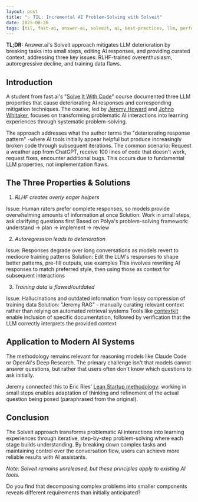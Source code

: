 ```yaml
---
layout: post
title: "💡 TIL: Incremental AI Problem-Solving with Solveit"
date: 2025-08-26
tags: [til, fast-ai, answer-ai, solveit, ai, best-practices, llm, performance, productivity, prompt-engineering]
---
```


**TL;DR:** Answer.ai's Solveit approach mitigates LLM deterioration by breaking
tasks into small steps, editing AI responses, and providing curated context,
addressing three key issues: RLHF-trained overenthusiasm, autoregressive
decline, and training data flaws.
<!--more-->

## Introduction

A student from fast.ai's "[Solve It With Code](http://solveit.fast.ai/)" course
documented three LLM properties that cause deteriorating AI responses and
corresponding mitigation techniques. The course, led by
[Jeremy Howard](https://nitter.poast.org/jeremyphoward) and
[Johno Whitaker](https://nitter.poast.org/johnowhitaker), focuses on
transforming problematic AI interactions into learning experiences through
systematic problem-solving.

The approach addresses what the author terms the "deteriorating response
pattern" -where AI tools initially appear helpful but produce increasingly
broken code through subsequent iterations. The common scenario: Request a
weather app from ChatGPT, receive 100 lines of code that doesn't work, request
fixes, encounter additional bugs. This occurs due to fundamental LLM properties,
not implementation flaws.

## The Three Properties & Solutions

1. _RLHF creates overly eager helpers_

Issue: Human raters prefer complete responses, so models provide overwhelming
amounts of information at once Solution: Work in small steps, ask clarifying
questions first Based on Pólya's problem-solving framework: understand → plan →
implement → review

2. _Autoregression leads to deterioration_

Issue: Responses degrade over long conversations as models revert to mediocre
training patterns Solution: Edit the LLM's responses to shape better patterns,
pre-fill outputs, use examples This involves rewriting AI responses to match
preferred style, then using those as context for subsequent interactions

3. _Training data is flawed/outdated_

Issue: Hallucinations and outdated information from lossy compression of
training data Solution: "Jeremy RAG" - manually curating relevant context rather
than relying on automated retrieval systems Tools like
[contextkit](https://github.com/AnswerDotAI/contextkit) enable inclusion of
specific documentation, followed by verification that the LLM correctly
interprets the provided context

## Application to Modern AI Systems

The methodology remains relevant for reasoning models like Claude Code or
OpenAI's Deep Research. The primary challenge isn't that models cannot answer
questions, but rather that users often don't know which questions to ask
initially.

Jeremy connected this to Eric Ries'
[Lean Startup methodology](https://theleanstartup.com/principles): working in
small steps enables adaptation of thinking and refinement of the actual question
being posed (paraphrased from the original).

## Conclusion

The Solveit approach transforms problematic AI interactions into learning
experiences through iterative, step-by-step problem-solving where each stage
builds understanding. By breaking down complex tasks and maintaining control
over the conversation flow, users can achieve more reliable results with AI
assistants.

_Note: Solveit remains unreleased, but these principles apply to existing AI
tools._

Do you find that decomposing complex problems into smaller components reveals
different requirements than initially anticipated?
